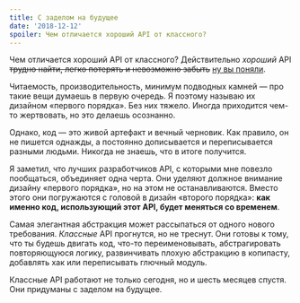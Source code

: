 ```yaml
---
title: С заделом на будущее
date: '2018-12-12'
spoiler: Чем отличается хороший API от классного?
---
```


Чем отличается хороший API от классного? Действительно *хороший* API <s>трудно найти, легко потерять и невозможно забыть</s> [ну вы поняли](https://blog.codinghorror.com/falling-into-the-pit-of-success/).

Читаемость, производительность, минимум подводных камней — про такие вещи думаешь в первую очередь. Я поэтому называю их дизайном «первого порядка». Без них тяжело. Иногда приходится чем-то жертвовать, но это делаешь осознанно.

Однако, код — это живой артефакт и вечный черновик. Как правило, он не пишется однажды, а постоянно дописывается и переписывается разными людьми. Никогда не знаешь, что в итоге получится.

Я заметил, что лучших разработчиков API, с которыми мне повезло пообщаться, объединяет одна черта. Они уделяют должное внимание дизайну «первого порядка», но на этом не останавливаются. Вместо этого они погружаются с головой в дизайн «второго порядка»: **как именно код, использующий этот API, будет меняться со временем**.

Самая элегантная абстракция может рассыпаться от одного нового требования. *Классные* API прогнутся, но не треснут. Они готовы к тому, что ты будешь двигать код, что-то переименовывать, абстрагировать повторяющуюся логику, развинчивать плохую абстракцию в копипасту, добавлять хак или переписывать глючный модуль.

Классные API работают не только сегодня, но и шесть месяцев спустя. Они придуманы с заделом на будущее.

